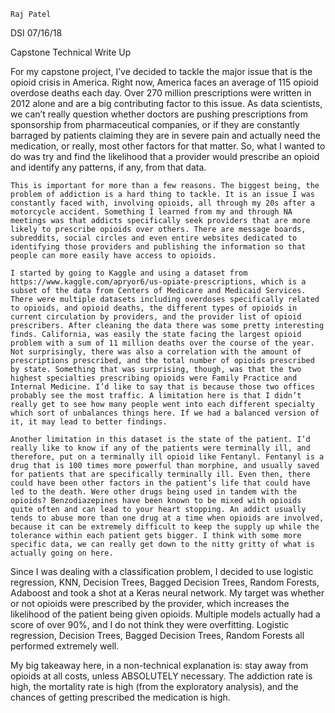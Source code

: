 	Raj Patel
DSI
07/16/18




Capstone Technical Write Up

For my capstone project, I’ve decided to tackle the major issue that is the opioid crisis in America.  Right now, America faces an average of 115 opioid overdose deaths each day. Over 270 million prescriptions were written in 2012 alone and are a big contributing factor to this issue. As data scientists, we can’t really question whether doctors are pushing prescriptions from sponsorship from pharmaceutical companies, or if they are constantly barraged by patients claiming they are in severe pain and actually need the medication, or really, most other factors for that matter. So, what I wanted to do was try and find the likelihood that a provider would prescribe an opioid and identify any patterns, if any, from that data.

	This is important for more than a few reasons. The biggest being, the problem of addiction is a hard thing to tackle. It is an issue I was constantly faced with, involving opioids, all through my 20s after a motorcycle accident. Something I learned from my and through NA meetings was that addicts specifically seek providers that are more likely to prescribe opioids over others. There are message boards, subreddits, social circles and even entire websites dedicated to identifying those providers and publishing the information so that people can more easily have access to opioids. 

	I started by going to Kaggle and using a dataset from https://www.kaggle.com/apryor6/us-opiate-prescriptions, which is a subset of the data from Centers of Medicare and Medicaid Services. There were multiple datasets including overdoses specifically related to opioids, and opioid deaths, the different types of opioids in current circulation by providers, and the provider list of opioid prescribers. After cleaning the data there was some pretty interesting finds. California, was easily the state facing the largest opioid problem with a sum of 11 million deaths over the course of the year. Not surprisingly, there was also a correlation with the amount of prescriptions prescribed, and the total number of opioids prescribed by state. Something that was surprising, though, was that the two highest specialties prescribing opioids were Family Practice and Internal Medicine. I’d like to say that is because those two offices probably see the most traffic. A limitation here is that I didn’t really get to see how many people went into each different specialty which sort of unbalances things here. If we had a balanced version of it, it may lead to better findings. 

	Another limitation in this dataset is the state of the patient. I’d really like to know if any of the patients were terminally ill, and therefore, put on a terminally ill opioid like Fentanyl. Fentanyl is a drug that is 100 times more powerful than morphine, and usually saved for patients that are specifically terminally ill. Even then, there could have been other factors in the patient’s life that could have led to the death. Were other drugs being used in tandem with the opioids? Benzodiazepines have been known to be mixed with opioids quite often and can lead to your heart stopping. An addict usually tends to abuse more than one drug at a time when opioids are involved, because it can be extremely difficult to keep the supply up while the tolerance within each patient gets bigger. I think with some more specific data, we can really get down to the nitty gritty of what is actually going on here. 
Since I was dealing with a classification problem, I decided to use logistic regression, KNN, Decision Trees, Bagged Decision Trees, Random Forests, Adaboost and took a shot at a Keras neural network. My target was whether or not opioids were prescribed by the provider, which increases the likelihood of the patient being given opioids. Multiple models actually had a score of over 90%, and I do not think they were overfitting. Logistic regression, Decision Trees, Bagged Decision Trees, Random Forests all performed extremely well. 

My big takeaway here, in a non-technical explanation is: stay away from opioids at all costs, unless ABSOLUTELY necessary. The addiction rate is high, the mortality rate is high (from the exploratory analysis), and the chances of getting prescribed the medication is high.
